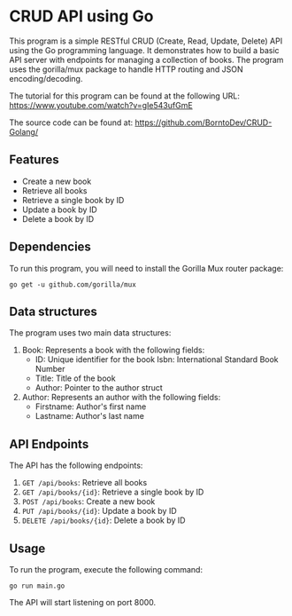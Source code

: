 # CRUD API using Go

This program is a simple RESTful CRUD (Create, Read, Update, Delete) API using the Go programming language. It demonstrates how to build a basic API server with endpoints for managing a collection of books. The program uses the gorilla/mux package to handle HTTP routing and JSON encoding/decoding.

The tutorial for this program can be found at the following URL: https://www.youtube.com/watch?v=gIe543ufGmE

The source code can be found at: https://github.com/BorntoDev/CRUD-Golang/

## Features
* Create a new book
* Retrieve all books
* Retrieve a single book by ID
* Update a book by ID
* Delete a book by ID

## Dependencies

To run this program, you will need to install the Gorilla Mux router package:
```
go get -u github.com/gorilla/mux
```

## Data structures

The program uses two main data structures:

1. Book: Represents a book with the following fields:
    * ID: Unique identifier for the book
    Isbn: International Standard Book Number
    * Title: Title of the book
    * Author: Pointer to the author struct
2. Author: Represents an author with the following fields:
    * Firstname: Author's first name
    * Lastname: Author's last name

## API Endpoints
The API has the following endpoints:

1. `GET /api/books`: Retrieve all books
2. `GET /api/books/{id}`: Retrieve a single book by ID
3. `POST /api/books`: Create a new book
4. `PUT /api/books/{id}`: Update a book by ID
5. `DELETE /api/books/{id}`: Delete a book by ID

## Usage
To run the program, execute the following command:
```
go run main.go
```

The API will start listening on port 8000.
